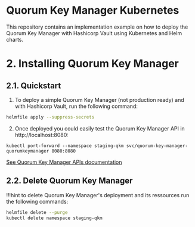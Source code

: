# Quorum Key Manager Kubernetes

This repository contains an implementation example on how to deploy the Quorum Key Manager with Hashicorp Vault using Kubernetes and Helm charts.

# 2. Installing Quorum Key Manager

## 2.1. Quickstart

1. To deploy a simple Quorum Key Manager (not production ready) and with Hashicorp Vault, run the following command:

```bash
helmfile apply --suppress-secrets
```

2. Once deployed you could easily test the Quorum Key Manager API in http://localhost:8080:

```
kubectl port-forward --namespace staging-qkm svc/quorum-key-manager-quorumkeymanager 8080:8080
```

[See Quorum Key Manager APIs documentation](https://consensys.github.io/quorum-key-manager)

## 2.2. Delete Quorum Key Manager
!!!hint
  to delete Quorum Key Manager's deployment and its ressources run the following commands:

```bash
helmfile delete --purge
kubectl delete namespace staging-qkm
```
